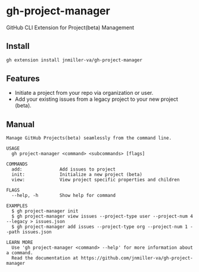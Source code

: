 # gh-project-manager
GitHub CLI Extension for Project(beta) Management

## Install
```sh
gh extension install jnmiller-va/gh-project-manager
```

## Features
- Initiate a project from your repo via organization or user.
- Add your existing issues from a legacy project to your new project (beta).

## Manual
```
Manage GitHub Projects(beta) seamlessly from the command line.

USAGE
  gh project-manager <command> <subcommands> [flags]

COMMANDS
  add:              Add issues to project
  init:             Initialize a new project (beta)
  view:             View project specific properties and children

FLAGS
  --help, -h        Show help for command

EXAMPLES
  $ gh project-manager init
  $ gh project-manager view issues --project-type user --project-num 4 --legacy > issues.json
  $ gh project-manager add issues --project-type org --project-num 1 --path issues.json

LEARN MORE
  Use 'gh project-manager <command> --help' for more information about a command.
  Read the documentation at https://github.com/jnmiller-va/gh-project-manager
```